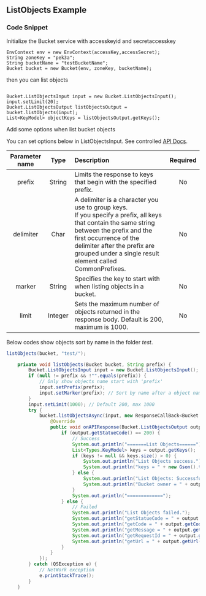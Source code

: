 ## ListObjects Example



### Code Snippet

Initialize the Bucket service with accesskeyid and secretaccesskey

```
EnvContext env = new EnvContext(accessKey,accessSecret);
String zoneKey = "pek3a";
String bucketName = "testBucketName";
Bucket bucket = new Bucket(env, zoneKey, bucketName);

```

then you can list objects


```

Bucket.ListObjectsInput input = new Bucket.ListObjectsInput();
input.setLimit(20);
Bucket.ListObjectsOutput listObjectsOutput = bucket.listObjects(input);
List<KeyModel> objectKeys = listObjectsOutput.getKeys();

```


Add some options when list bucket objects

You can set options below in ListObjectsInput. See controlled [API Docs](https://docs.qingcloud.com/qingstor/api/bucket/get).

|Parameter name|Type|Description|Required|
|:--:|:--:|:--|:--:|
|prefix|String|Limits the response to keys that begin with the specified prefix.|No|
|delimiter|Char|A delimiter is a character you use to group keys.<br/>If you specify a prefix, all keys that contain the same string between the prefix and the first occurrence of the delimiter after the prefix are grouped under a single result element called CommonPrefixes.|No|
|marker|String|Specifies the key to start with when listing objects in a bucket.|No|
|limit|Integer|Sets the maximum number of objects returned in the response body. Default is 200, maximum is 1000.|No|

Below codes show objects sort by name in the folder *test*.

```java
listObjects(bucket, "test/");
```

```java
    private void listObjects(Bucket bucket, String prefix) {
        Bucket.ListObjectsInput input = new Bucket.ListObjectsInput();
        if (null != prefix && !"".equals(prefix)) {
            // Only show objects name start with 'prefix'
            input.setPrefix(prefix);
            input.setMarker(prefix); // Sort by name after a object named prefix
        }
        input.setLimit(1000); // Default 200, max 1000
        try {
            bucket.listObjectsAsync(input, new ResponseCallBack<Bucket.ListObjectsOutput>() {
                @Override
                public void onAPIResponse(Bucket.ListObjectsOutput output) throws QSException {
                    if (output.getStatueCode() == 200) {
                        // Success
                        System.out.println("=======List Objects======");
                        List<Types.KeyModel> keys = output.getKeys();
                        if (keys != null && keys.size() > 0) {
                            System.out.println("List Objects success.");
                            System.out.println("keys = " + new Gson().toJson(keys));
                        } else {
                            System.out.println("List Objects: Successfully Connected. Maybe the bucket is empty.");
                            System.out.println("Bucket owner = " + output.getOwner().getName());
                        }
                        System.out.println("=============");
                    } else {
                        // Failed
                        System.out.println("List Objects failed.");
                        System.out.println("getStatueCode = " + output.getStatueCode());
                        System.out.println("getCode = " + output.getCode());
                        System.out.println("getMessage = " + output.getMessage());
                        System.out.println("getRequestId = " + output.getRequestId());
                        System.out.println("getUrl = " + output.getUrl());
                    }
                }
            });
        } catch (QSException e) {
            // NetWork exception
            e.printStackTrace();
        }
    }
```